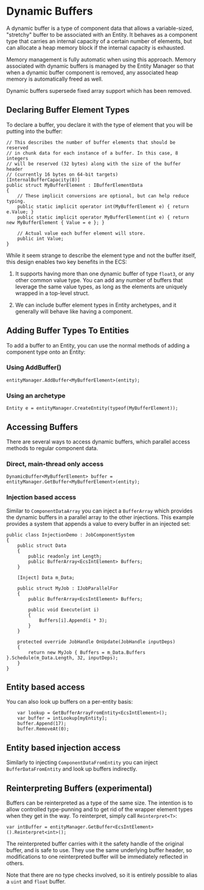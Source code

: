 # Dynamic Buffers

A dynamic buffer is a type of component data that allows a variable-sized, "stretchy"
buffer to be associated with an Entity. It behaves as a component type that
carries an internal capacity of a certain number of elements, but can allocate
a heap memory block if the internal capacity is exhausted.

Memory management is fully automatic when using this approach. Memory associated with
dynamic buffers is managed by the Entity Manager so that when a dynamic buffer
component is removed, any associated heap memory is automatically freed as well.

Dynamic buffers supersede fixed array support which has been removed.

## Declaring Buffer Element Types

To declare a buffer, you declare it with the type of element that you will be
putting into the buffer:

    // This describes the number of buffer elements that should be reserved
    // in chunk data for each instance of a buffer. In this case, 8 integers
    // will be reserved (32 bytes) along with the size of the buffer header
    // (currently 16 bytes on 64-bit targets)
    [InternalBufferCapacity(8)]
    public struct MyBufferElement : IBufferElementData
    {
        // These implicit conversions are optional, but can help reduce typing.
        public static implicit operator int(MyBufferElement e) { return e.Value; }
        public static implicit operator MyBufferElement(int e) { return new MyBufferElement { Value = e }; }

        // Actual value each buffer element will store.
        public int Value;
    }

While it seem strange to describe the element type and not the buffer itself,
this design enables two key benefits in the ECS: 

1. It supports having more than one dynamic buffer of type `float3`, or any
   other common value type. You can add any number of buffers that leverage the
   same value types, as long as the elements are uniquely wrapped in a top-level
   struct.

2. We can include buffer element types in Entity archetypes, and it generally
   will behave like having a component.

## Adding Buffer Types To Entities

To add a buffer to an Entity, you can use the normal methods of adding a
component type onto an Entity:

### Using AddBuffer()

    entityManager.AddBuffer<MyBufferElement>(entity);

### Using an archetype

    Entity e = entityManager.CreateEntity(typeof(MyBufferElement));

## Accessing Buffers

There are several ways to access dynamic buffers, which parallel access methods
to regular component data.

### Direct, main-thread only access 

    DynamicBuffer<MyBufferElement> buffer = entityManager.GetBuffer<MyBufferElement>(entity);

### Injection based access

Similar to `ComponentDataArray` you can inject a `BufferArray` which provides
the dynamic buffers in a parallel array to the other injections. This example
provides a system that appends a value to every buffer in an injected set:

    public class InjectionDemo : JobComponentSystem
    {
        public struct Data
        {
            public readonly int Length;
            public BufferArray<EcsIntElement> Buffers;
        }

        [Inject] Data m_Data;

        public struct MyJob : IJobParallelFor
        {
            public BufferArray<EcsIntElement> Buffers;

            public void Execute(int i)
            {
                Buffers[i].Append(i * 3);
            }
        }

        protected override JobHandle OnUpdate(JobHandle inputDeps)
        {
            return new MyJob { Buffers = m_Data.Buffers }.Schedule(m_Data.Length, 32, inputDeps);
        }
    }

## Entity based access

You can also look up buffers on a per-entity basis:

        var lookup = GetBufferArrayFromEntity<EcsIntElement>();
        var buffer = intLookup[myEntity];
        buffer.Append(17);
        buffer.RemoveAt(0);

## Entity based injection access

Similarly to injecting `ComponentDataFromEntity` you can inject
`BufferDataFromEntity` and look up buffers indirectly. 

## Reinterpreting Buffers (experimental)

Buffers can be reinterpreted as a type of the same size. The intention is to
allow controlled type-punning and to get rid of the wrapper element types when
they get in the way. To reinterpret, simply call `Reinterpret<T>`:

    var intBuffer = entityManager.GetBuffer<EcsIntElement>().Reinterpret<int>();

The reinterpreted buffer carries with it the safety handle of the original
buffer, and is safe to use. They use the same underlying buffer header, so
modifications to one reinterpreted buffer will be immediately reflected in
others.

Note that there are no type checks involved, so it is entirely possible to
alias a `uint` and `float` buffer.
